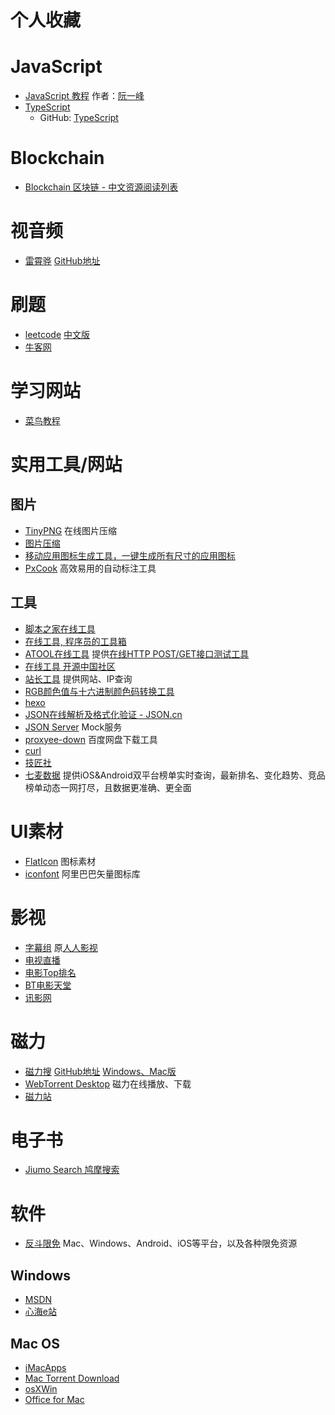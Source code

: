 # 个人收藏

# JavaScript
* [JavaScript 教程](https://wangdoc.com/javascript/index.html) 作者：[阮一峰](http://www.ruanyifeng.com/home.html)
* [TypeScript](http://www.typescriptlang.org)
    * GitHub: [TypeScript](https://GitHub.com/Microsoft/TypeScript)

# Blockchain
* [Blockchain 区块链 - 中文资源阅读列表](https://liuboyu.github.io/blockchain/)


# 视音频
* [雷霄骅](https://blog.csdn.net/leixiaohua1020) [GitHub地址](https://GitHub.com/leixiaohua1020)


# 刷题
* [leetcode](https://leetcode.com) [中文版](https://leetcode-cn.com)
* [牛客网](https://www.nowcoder.com)


# 学习网站
* [菜鸟教程](http://www.runoob.com)


# 实用工具/网站
## 图片
* [TinyPNG](https://tinypng.com) 在线图片压缩
* [图片压缩](https://img.top)
* [移动应用图标生成工具，一键生成所有尺寸的应用图标](https://icon.wuruihong.com)
* [PxCook](http://www.fancynode.com.cn/pxcook) 高效易用的自动标注工具

## 工具
* [脚本之家在线工具](http://tools.jb51.net)
* [在线工具, 程序员的工具箱](https://tool.lu)
* [ATOOL在线工具](http://www.atool.org) 提供[在线HTTP POST/GET接口测试工具](http://www.atool.org/httptest.php)
* [在线工具 开源中国社区](http://tool.oschina.net)
* [站长工具](http://tool.chinaz.com) 提供网站、IP查询
* [RGB颜色值与十六进制颜色码转换工具](http://www.sioe.cn/yingyong/yanse-rgb-16/)
* [hexo](https://hexo.io/zh-cn/)
* [JSON在线解析及格式化验证 - JSON.cn](https://www.json.cn)
* [JSON Server](https://GitHub.com/typicode/json-server) Mock服务
* [proxyee-down](https://GitHub.com/proxyee-down-org/proxyee-down) 百度网盘下载工具
* [curl](https://curl.haxx.se)
* [技匠社](http://jijiangshe.com)
* [七麦数据](https://www.qimai.cn) 提供iOS&Android双平台榜单实时查询，最新排名、变化趋势、竞品榜单动态一网打尽，且数据更准确、更全面


# UI素材
* [FlatIcon](https://www.flaticon.com) 图标素材
* [iconfont](http://iconfont.cn) 阿里巴巴矢量图标库


# 影视
* [字幕组](http://www.zimuzu.io) 原[人人影视](http://www.yyets.com)
* [电视直播](http://zb.iptv186.com/iptv.php?act=home)
* [电影Top排名](http://ifkdy.com/phb/douban.html)
* [BT电影天堂](http://www.btbtdy.net)
* [讯影网](http://www.xunyingwang.com)


# 磁力
* [磁力搜](http://bt.xiandan.in) [GitHub地址](https://github.com/dengyuhan/magnetW) [Windows、Mac版](https://github.com/youusername/magnetX)
* [WebTorrent Desktop](https://github.com/webtorrent/webtorrent-desktop) 磁力在线播放、下载
* [磁力站](http://oabt004.com)


# 电子书
* [Jiumo Search 鸠摩搜索](https://www.jiumodiary.com/)


# 软件
* [反斗限免](http://free.apprcn.com) Mac、Windows、Android、iOS等平台，以及各种限免资源


## Windows
* [MSDN](https://msdn.itellyou.cn)
* [心海e站](http://hrtsea.com)


## Mac OS
* [iMacApps](http://www.imacapps.net)
* [Mac Torrent Download](https://mac-torrent-download.net)
* [osXWin](http://www.osxwin.com)
* [Office for Mac](https://docs.microsoft.com/zh-cn/officeupdates/update-history-office-for-mac?redirectSourcePath=%252fzh-cn%252farticle%252foffice-2016-for-mac-%2525E7%25259A%252584%2525E6%25259B%2525B4%2525E6%252596%2525B0%2525E5%25258E%252586%2525E5%25258F%2525B2%2525E8%2525AE%2525B0%2525E5%2525BD%252595-700cab62-0d67-4f23-947b-3686cb1a8eb7)